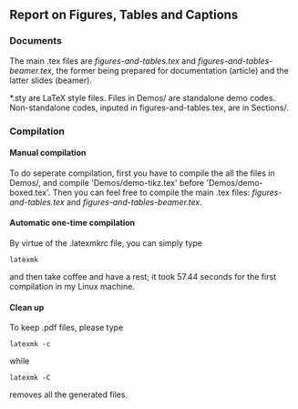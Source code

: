 ## Report on Figures, Tables and Captions

### Documents
The main .tex files are *figures-and-tables.tex* and *figures-and-tables-beamer.tex*, the former being prepared for documentation (article) and the latter slides (beamer).

*.sty are LaTeX style files. Files in Demos/ are standalone demo codes. Non-standalone codes, inputed in figures-and-tables.tex, are in Sections/.

### Compilation
#### Manual compilation
To do seperate compilation, first you have to compile the all the files in Demos/, and compile 'Demos/demo-tikz.tex' before 'Demos/demo-boxed.tex'.
Then you can feel free to compile the main .tex files: *figures-and-tables.tex* and *figures-and-tables-beamer.tex*.

#### Automatic one-time compilation
By virtue of the .latexmkrc file, you can simply type

    latexmk
and then take coffee and have a rest; it took 57.44 seconds for the first compilation in my Linux machine.

#### Clean up
To keep .pdf files, please type

    latexmk -c
while

    latexmk -C
removes all the generated files.
